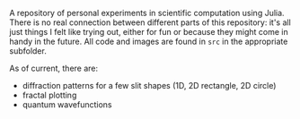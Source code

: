 A repository of personal experiments in scientific computation using Julia. There is no real connection between different parts of this repository: it's all just things I felt like trying out, either for fun or because they might come in handy in the future. All code and images are found in `src` in the appropriate subfolder.

As of current, there are:
- diffraction patterns for a few slit shapes (1D, 2D rectangle, 2D circle)
- fractal plotting
- quantum wavefunctions